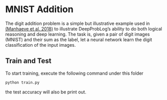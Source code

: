 # MNIST Addition
The digit addition problem is a simple but illustrative example used in [(Manhaeve et al. 2018)](https://arxiv.org/abs/1805.10872) to illustrate DeepProbLog’s ability to do both logical reasoning and deep learning. The task is, given a pair of digit images (MNIST) and their sum as the label, let a neural network learn the digit classification of the input images.

## Train and Test
To start training, execute the following command under this folder
```
python train.py
```
the test accuracy will also be print out. 
